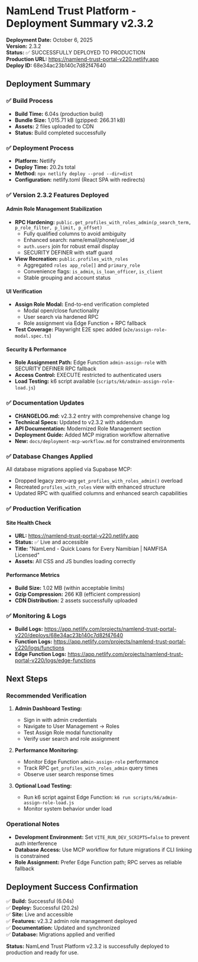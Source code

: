 # NamLend Trust Platform - Deployment Summary v2.3.2

**Deployment Date:** October 6, 2025  
**Version:** 2.3.2  
**Status:** ✅ SUCCESSFULLY DEPLOYED TO PRODUCTION  
**Production URL:** https://namlend-trust-portal-v220.netlify.app  
**Deploy ID:** 68e34ac23b140c7d82f47640  

## Deployment Summary

### ✅ Build Process
- **Build Time:** 6.04s (production build)
- **Bundle Size:** 1,015.71 kB (gzipped: 266.31 kB)
- **Assets:** 2 files uploaded to CDN
- **Status:** Build completed successfully

### ✅ Deployment Process
- **Platform:** Netlify
- **Deploy Time:** 20.2s total
- **Method:** `npx netlify deploy --prod --dir=dist`
- **Configuration:** netlify.toml (React SPA with redirects)

### ✅ Version 2.3.2 Features Deployed

#### Admin Role Management Stabilization
- **RPC Hardening:** `public.get_profiles_with_roles_admin(p_search_term, p_role_filter, p_limit, p_offset)`
  - Fully qualified columns to avoid ambiguity
  - Enhanced search: name/email/phone/user_id
  - `auth.users` join for robust email display
  - SECURITY DEFINER with staff guard
- **View Recreation:** `public.profiles_with_roles`
  - Aggregated `roles app_role[]` and `primary_role`
  - Convenience flags: `is_admin`, `is_loan_officer`, `is_client`
  - Stable grouping and account status

#### UI Verification
- **Assign Role Modal:** End-to-end verification completed
  - Modal open/close functionality
  - User search via hardened RPC
  - Role assignment via Edge Function + RPC fallback
- **Test Coverage:** Playwright E2E spec added (`e2e/assign-role-modal.spec.ts`)

#### Security & Performance
- **Role Assignment Path:** Edge Function `admin-assign-role` with SECURITY DEFINER RPC fallback
- **Access Control:** EXECUTE restricted to authenticated users
- **Load Testing:** k6 script available (`scripts/k6/admin-assign-role-load.js`)

### ✅ Documentation Updates
- **CHANGELOG.md:** v2.3.2 entry with comprehensive change log
- **Technical Specs:** Updated to v2.3.2 with addendum
- **API Documentation:** Modernized Role Management section
- **Deployment Guide:** Added MCP migration workflow alternative
- **New:** `docs/deployment-mcp-workflow.md` for constrained environments

### ✅ Database Changes Applied
All database migrations applied via Supabase MCP:
- Dropped legacy zero-arg `get_profiles_with_roles_admin()` overload
- Recreated `profiles_with_roles` view with enhanced structure
- Updated RPC with qualified columns and enhanced search capabilities

### ✅ Production Verification

#### Site Health Check
- **URL:** https://namlend-trust-portal-v220.netlify.app
- **Status:** ✅ Live and accessible
- **Title:** "NamLend - Quick Loans for Every Namibian | NAMFISA Licensed"
- **Assets:** All CSS and JS bundles loading correctly

#### Performance Metrics
- **Build Size:** 1.02 MB (within acceptable limits)
- **Gzip Compression:** 266 KB (efficient compression)
- **CDN Distribution:** 2 assets successfully uploaded

### ✅ Monitoring & Logs
- **Build Logs:** https://app.netlify.com/projects/namlend-trust-portal-v220/deploys/68e34ac23b140c7d82f47640
- **Function Logs:** https://app.netlify.com/projects/namlend-trust-portal-v220/logs/functions
- **Edge Function Logs:** https://app.netlify.com/projects/namlend-trust-portal-v220/logs/edge-functions

## Next Steps

### Recommended Verification
1. **Admin Dashboard Testing:**
   - Sign in with admin credentials
   - Navigate to User Management → Roles
   - Test Assign Role modal functionality
   - Verify user search and role assignment

2. **Performance Monitoring:**
   - Monitor Edge Function `admin-assign-role` performance
   - Track RPC `get_profiles_with_roles_admin` query times
   - Observe user search response times

3. **Optional Load Testing:**
   - Run k6 script against Edge Function: `k6 run scripts/k6/admin-assign-role-load.js`
   - Monitor system behavior under load

### Operational Notes
- **Development Environment:** Set `VITE_RUN_DEV_SCRIPTS=false` to prevent auth interference
- **Database Access:** Use MCP workflow for future migrations if CLI linking is constrained
- **Role Assignment:** Prefer Edge Function path; RPC serves as reliable fallback

## Deployment Success Confirmation

✅ **Build:** Successful (6.04s)  
✅ **Deploy:** Successful (20.2s)  
✅ **Site:** Live and accessible  
✅ **Features:** v2.3.2 admin role management deployed  
✅ **Documentation:** Updated and synchronized  
✅ **Database:** Migrations applied and verified  

**Status:** NamLend Trust Platform v2.3.2 is successfully deployed to production and ready for use.
